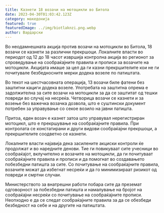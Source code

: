 ```yaml
---
title: Казнети 18 возачи на мотоцикли во Битола
date: 2023-04-30T01:03:42.123Z
category: македонија
featured: true
featuredImage: ../img/biotlaknzi.png.webp
author: Вардарски
---
```


Во неодамнешната акција против возачи на мотоцикли во Битола, 18 возачи се казнети за различни прекршоци. Локалните власти во периодот од 12 до 18 часот извршија контролна акција во регионот за спроведување на сообраќајните правила и прописи за возачите на мотоцикли. Акцијата имаше за цел да ги казни прекршителите кои не ги почитувале безбедносните мерки додека возеле по патиштата.

Во текот на шестчасовната операција, 13 возачи биле фатени без заштитни кациги додека возеле. Употребата на заштитна опрема е задолжителна за сите возачи на мотоцикли за да се заштитат од тешки повреди во случај на несреќа. Четворица возачи се казнети и за возење без важечка возачка дозвола, што е суштински документ потребен за управување со секое возило на јавни патишта.

Притоа, еден возач е казнет затоа што управувал нерегистриран мотоцикл, што е прекршување на сообраќајните правила. При контролата се констатирани и други видови сообраќајни прекршоци, а прекршителите соодветно се казнети.

Локалните власти најавија дека засилените акциски контроли ќе продолжат и во наредните денови. Тие ги повикуваат сите учесници во сообраќајот, вклучително и возачите на мотоцикли, да ги почитуваат сообраќајните правила и прописи и да помогнат во создавањето побезбедни патишта за сите. Со почитување на сообраќајните правила, возачите можат да избегнат несреќи и да го минимизираат ризикот од повреди и смртни случаи.

Министерството за внатрешни работи побара сите да преземат одговорност за побезбедни патишта и намалување на бројот на сообраќајни несреќи со почитување на сообраќајните прописи. Неопходно е да се следат сообраќајните правила за да се обезбеди безбедност на себе и на другите на патиштата.
